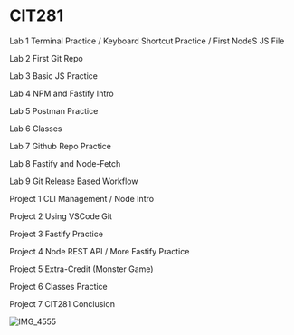 # CIT281

Lab 1
Terminal Practice / Keyboard Shortcut Practice / First NodeS JS File

Lab 2
First Git Repo 

Lab 3
Basic JS Practice

Lab 4
NPM and Fastify Intro

Lab 5
Postman Practice

Lab 6
Classes

Lab 7
Github Repo Practice

Lab 8 
Fastify and Node-Fetch

Lab 9
Git Release Based Workflow 


Project 1
CLI Management / Node Intro

Project 2
Using VSCode Git 

Project 3
Fastify Practice

Project 4
Node REST API / More Fastify Practice

Project 5
Extra-Credit (Monster Game)

Project 6
Classes Practice

Project 7
CIT281 Conclusion

![IMG_4555](https://github.com/hadesbaker/CIT281/assets/127382572/c0578f93-e6b1-4236-a7e0-da50fe729528)
